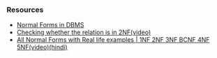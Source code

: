 ### Resources
- [Normal Forms in DBMS](https://www.geeksforgeeks.org/normal-forms-in-dbms/)
- [Checking whether the relation is in 2NF(video)](https://youtu.be/O16btnzfuYU)
- [All Normal Forms with Real life examples | 1NF 2NF 3NF BCNF 4NF 5NF(video)(hindi)](https://youtu.be/EGEwkad_llA)
